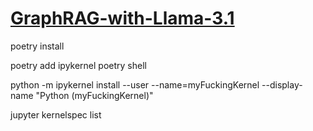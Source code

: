# [GraphRAG-with-Llama-3.1 ](https://www.youtube.com/watch?v=nkbyD4joa0A)

poetry install

poetry add ipykernel
poetry shell

python -m ipykernel install --user --name=myFuckingKernel --display-name "Python (myFuckingKernel)"

jupyter kernelspec list
